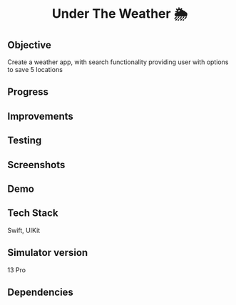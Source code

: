 <h1 align="center">

Under The Weather 🌦

</h1>

## Objective
Create a weather app, with search functionality providing user with options to save 5 locations

## Progress 

## Improvements

## Testing



## Screenshots

## Demo

## Tech Stack
Swift, UIKit

## Simulator version
13 Pro
## Dependencies

